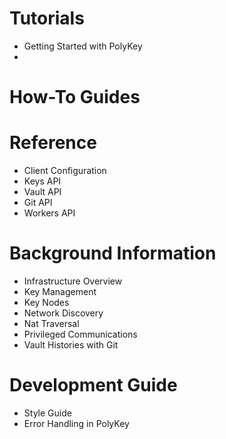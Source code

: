 # Tutorials
* Getting Started with PolyKey
* 

# How-To Guides

# Reference
* Client Configuration
* Keys API
* Vault API
* Git API
* Workers API

# Background Information
* Infrastructure Overview
* Key Management
* Key Nodes
* Network Discovery
* Nat Traversal
* Privileged Communications
* Vault Histories with Git


# Development Guide
* Style Guide
* Error Handling in PolyKey